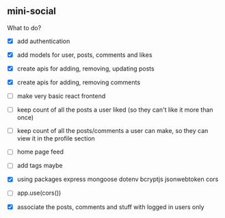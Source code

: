 ## mini-social

What to do?

- [x] add authentication
- [x] add models for user, posts, comments and likes 
- [x] create apis for adding, removing, updating posts
- [x] create apis for adding, removing comments
- [ ] make very basic react frontend
- [ ] keep count of all the posts a user liked (so they can't like it more than once)
- [ ] keep count of all the posts/comments a user can make, so they can view it in the profile section
- [ ] home page feed
- [ ] add tags maybe


- [x] using packages express mongoose dotenv bcryptjs jsonwebtoken cors
- [ ] app.use(cors())
- [x] associate the posts, comments and stuff with logged in users only
